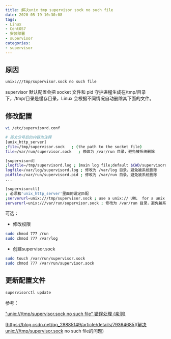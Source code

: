 ```yaml
---
title: 解决unix tmp supervisor sock no such file
date: 2020-05-19 10:30:08
tags:
- Linux
- CentOS7
- 安装部署
- supervisor
categories: 
- supervisor
---
```


## 原因

```sh
unix:///tmp/supervisor.sock no such file
```

supervisor 默认配置会把 socket 文件和 pid 守护进程生成在/tmp/目录下，/tmp/目录是缓存目录，Linux 会根据不同情况自动删除其下面的文件。

## 修改配置

```sh
vi /etc/supervisord.conf

# 英文分号后的内容为注释
[unix_http_server]
;file=/tmp/supervisor.sock   ; (the path to the socket file)
file=/var/run/supervisor.sock   ; 修改为 /var/run 目录，避免被系统删除

[supervisord]
;logfile=/tmp/supervisord.log ; (main log file;default $CWD/supervisord.log)
logfile=/var/log/supervisord.log ; 修改为 /var/log 目录，避免被系统删除
pidfile=/var/run/supervisord.pid ; 修改为 /var/run 目录，避免被系统删除
...

[supervisorctl]
; 必须和'unix_http_server'里面的设定匹配
;serverurl=unix:///tmp/supervisor.sock ; use a unix:// URL  for a unix socket
serverurl=unix:///var/run/supervisor.sock ; 修改为 /var/run 目录，避免被系统删除
```

可选：

* 修改权限

```sh
sudo chmod 777 /run
sudo chmod 777 /var/log
```

* 创建supervisor.sock

```sh
sudo touch /var/run/supervisor.sock
sudo chmod 777 /var/run/supervisor.sock
```

## 更新配置文件

```sh
supervisorctl update
```

参考：

["unix:///tmp/supervisor.sock no such file" 错误处理 (亲测)](https://hacpai.com/article/1546398597198)

[https://blog.csdn.net/qq_28885149/article/details/79364685](解决unix:///tmp/supervisor.sock no such file的问题)
